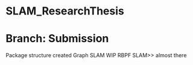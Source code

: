 # SLAM_ResearchThesis

# Branch: Submission
Package structure created
Graph SLAM WIP
RBPF SLAM>> almost there
